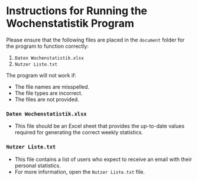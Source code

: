 # Instructions for Running the Wochenstatistik Program

Please ensure that the following files are placed in the `document` folder for the program to function correctly:

1. `Daten Wochenstatistik.xlsx`
2. `Nutzer Liste.txt`

The program will not work if:
- The file names are misspelled.
- The file types are incorrect.
- The files are not provided.

### `Daten Wochenstatistik.xlsx`
- This file should be an Excel sheet that provides the up-to-date values required for generating the correct weekly statistics.

### `Nutzer Liste.txt`
- This file contains a list of users who expect to receive an email with their personal statistics.
- For more information, open the `Nutzer Liste.txt` file.